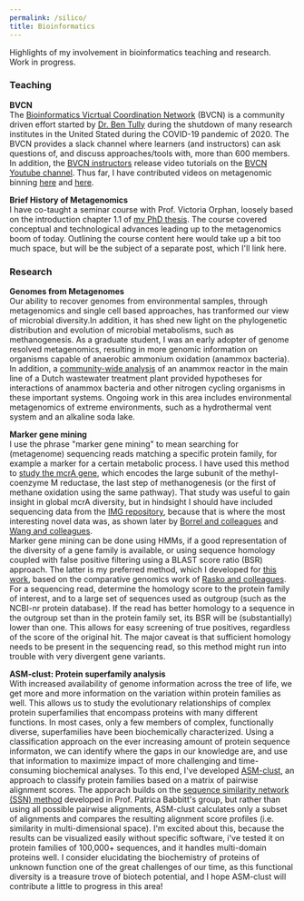 ```yaml
---
permalink: /silico/
title: Bioinformatics 
---
```


Highlights of my involvement in bioinformatics teaching and research.  
Work in progress.

### Teaching  
  
**BVCN**  
The [Bioinformatics Vicrtual Coordination Network](https://biovcnet.github.io/) (BVCN) is a community driven effort 
started by [Dr. Ben Tully](https://bjtully.github.io/) during the shutdown of many research institutes in the United Stated during the COVID-19 pandemic of 2020.
The BVCN provides a slack channel where learners (and instructors) can ask questions of, and discuss approaches/tools with, more than 600 members. 
In addition, the [BVCN instructors](https://biovcnet.github.io/_pages/people/) release video tutorials on the [BVCN Youtube channel](youtube.com/channel/UC5qVqcvUPfgPQWOhBaR_Low).
Thus far, I have contributed videos on metagenomic binning [here](https://www.youtube.com/watch?v=g4T1xwO9yvI&list=PL4K-daRUS2A9kPIMSuEIOODwt5YK3OMuv) 
and [here](https://www.youtube.com/watch?v=q9U0uTFRsl4&list=PL4K-daRUS2A9kPIMSuEIOODwt5YK3OMuv).
  
**Brief History of Metagenomics**  
I have co-taught a seminar course with Prof. Victoria Orphan, 
loosely based on the introduction chapter 1.1 of [my PhD thesis](https://repository.ubn.ru.nl/bitstream/handle/2066/151711/151711.pdf).
The course covered conceptual and technological advances leading up to the metagenomics boom of today.
Outlining the course content here would take up a bit too much space, but will be the subject of a separate post, which I'll link here.
  
  
### Research 
  
**Genomes from Metagenomes**  
Our ability to recover genomes from environmental samples, through metagenomics and single cell based approaches, 
has tranformed our view of microbial diversity.In addition, it has shed new light on the phylogenetic distribution and evolution of microbial metabolisms,
such as methanogenesis. As a graduate student, I was an early adopter of genome resolved metagenomics, 
resulting in more genomic information on organisms capable of anaerobic ammonium oxidation (anammox bacteria). 
In addition, a [community-wide analysis](https://www.nature.com/articles/ncomms11172) of an anammox reactor in the main line of a Dutch wastewater treatment plant 
provided hypotheses for interactions of anammox bacteria and other nitrogen cycling organisms in these important systems. 
Ongoing work in this area includes environmental metagenomics of extreme environments, such as a hydrothermal vent system and an alkaline soda lake.  
  
**Marker gene mining**  
I use the phrase "marker gene mining" to mean searching for (metagenome) sequencing reads matching a specific protein family, 
for example a marker for a certain metabolic process. I have used this method to [study the mcrA gene](https://peerj.com/articles/5614/), 
which encodes the large subunit of the methyl-coenzyme M reductase, the last step of methanogenesis
(or the first of methane oxidation using the same pathway). That study was useful to gain insight in global mcrA diversity, but in hindsight I 
should have included sequencing data from the [IMG repository](https://img.jgi.doe.gov/), because that is where the most interesting novel data was,
as shown later by [Borrel and colleagues](https://www.nature.com/articles/s41564-019-0363-3) 
and [Wang and colleagues](https://www.nature.com/articles/s41564-019-0364-2).  
Marker gene mining can be done using HMMs, if a good representation of the diversity of a gene family is available, or using sequence homology coupled with 
false positive filtering using a BLAST score ratio (BSR) approach. The latter is my preferred method, 
which I developed for [this work](https://peerj.com/articles/1924/), based on the comparative genomics work of 
[Rasko and colleagues](https://bmcbioinformatics.biomedcentral.com/articles/10.1186/1471-2105-6-2). For a sequencing read, determine the homology score 
to the protein family of interest, and to a large set of sequences used as outgroup (such as the NCBI-nr protein database). 
If the read has better homology to a sequence in the outgroup set than in the protein family set, its BSR will be (substantially) lower than one. 
This allows for easy screening of true positives, regardless of the score of the original hit. The major caveat is that sufficient 
homology needs to be present in the sequencing read, so this method might run into trouble with very divergent gene variants.   
    
**ASM-clust: Protein superfamily analysis**    
With increased availability of genome information across the tree of life, we get more and more information on the variation within protein families 
as well. This allows us to study the evolutionary relationships of complex protein superfamilies that encompass proteins with many different functions.
In most cases, only a few members of complex, functionally diverse, superfamilies have been biochemically characterized. Using a classification 
approach on the ever increasing amount of protein sequence informaton, we can identify where the gaps in our knowledge are, and use that information
to maximize impact of more challenging and time-consuming biochemical analyses. To this end, I've developed 
[ASM-clust](https://www.biorxiv.org/content/10.1101/792739v1), an approach to classify protein families based on a matrix of pairwise alignment scores. 
The apporach builds on the [sequence similarity network (SSN) method](https://journals.plos.org/plosone/article?id=10.1371/journal.pone.0004345) 
developed in Prof. Patrica Babbitt's group, but rather than using all possible pairwise alignments, ASM-clust calculates only a subset of alignments and 
compares the resulting alignment score profiles (i.e. similarity in multi-dimensional space). I'm excited about this, because the results can be visualized
easily without specific software, i've tested it on protein families of 100,000+ sequences, and it handles multi-domain proteins well. I consider 
elucidating the biochemistry of proteins of unknown function one of the great challenges of our time, as this functional diversity is a treasure trove
of biotech potential, and I hope ASM-clust will contribute a little to progress in this area! 
 

